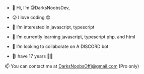 - 👋 Hi, I’m @DarksNoobsDev,
- 😛 I love coding 😍
- 👀 I’m interested in javascript, typescript
- 🌱 I’m currently learning javascript, typescript php, and html
- 💞️ I’m looking to collaborate on A DISCORD bot

- 🍕I have 17 years 👨🏻



📫 You can contact me at DarksNoobsOffi@gmail.com (Pro only)

